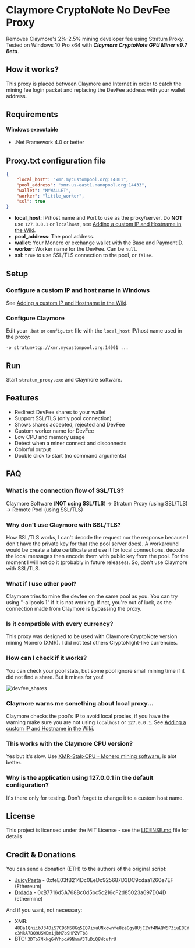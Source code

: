 # Claymore CryptoNote No DevFee Proxy
Removes Claymore's 2%-2.5% mining developer fee using Stratum Proxy. Tested on Windows 10 Pro x64 with **_Claymore CryptoNote GPU Miner v9.7 Beta_**.

## How it works?
This proxy is placed between Claymore and Internet in order to catch the mining fee login packet and replacing the DevFee address with your wallet address.

## Requirements
#### Windows executable
* .Net Framework 4.0 or better

## Proxy.txt configuration file
```json
{
    "local_host": "xmr.mycustompool.org:14001",
    "pool_address": "xmr-us-east1.nanopool.org:14433",
    "wallet": "MYWALLET",
    "worker": "little_worker",
    "ssl": true
}
```
- **local_host**: IP/host name and Port to use as the proxy/server. Do **NOT** use ```127.0.0.1``` or ```localhost```, see [Adding a custom IP and Hostname in the Wiki](https://github.com/NanMetal/Claymore-CryptoNote-Proxy/wiki/Add-a-custom-IP-and-host-name).
- **pool_address**: The pool address.
- **wallet**: Your Monero or exchange wallet with the Base and PaymentID.
- **worker**: Worker name for the DevFee. Can be ```null```.
- **ssl**: ```true``` to use SSL/TLS connection to the pool, or ```false```.

## Setup
### Configure a custom IP and host name in Windows
See [Adding a custom IP and Hostname in the Wiki](https://github.com/NanMetal/Claymore-CryptoNote-Proxy/wiki/Add-a-custom-IP-and-host-name).

### Configure Claymore
Edit your ```.bat``` or ```config.txt``` file with the ```local_host``` IP/host name used in the proxy:
```batch
-o stratum+tcp://xmr.mycustompool.org:14001 ...
```

## Run
Start ```stratum_proxy.exe``` and Claymore software.

## Features
* Redirect DevFee shares to your wallet
* Support SSL/TLS (only pool connection)
* Shows shares accepted, rejected and DevFee
* Custom worker name for DevFee
* Low CPU and memory usage
* Detect when a miner connect and disconnects
* Colorful output
* Double click to start (no command arguments)

## FAQ

### What is the connection flow of SSL/TLS?
Claymore Software (**NOT using SSL/TLS**) → Stratum Proxy (using SSL/TLS) → Remote Pool (using SSL/TLS)

### Why don't use Claymore with SSL/TLS?
How SSL/TLS works, I can't decode the request nor the response because I don't have the private key for that (the pool server does). A workaround would be create a fake certificate and use it for local connections, decode the local messages then encode them with public key from the pool. For the moment I will not do it (probably in future releases). So, don't use Claymore with SSL/TLS.

### What if I use other pool?
Claymore tries to mine the devfee on the same pool as you. You can try using  "-allpools 1" if it is not working. If not, you're out of luck, as the connection made from Claymore is bypassing the proxy.

### Is it compatible with every currency?
This proxy was designed to be used with Claymore CryptoNote version mining Monero (XMR). I did not test others CryptoNight-like currencies.

### How can I check if it works?
You can check your pool stats, but some pool ignore small mining time if it did not find a share. But it mines for you!

![devfee_shares](https://user-images.githubusercontent.com/6496385/29857323-86394312-8d2e-11e7-9ffa-83ad8399b747.png)

### Claymore warns me something about local proxy...
Claymore checks the pool's IP to avoid local proxies, if you have the warning make sure you are not using ```localhost``` or ```127.0.0.1```.  See [Adding a custom IP and Hostname in the Wiki](https://github.com/NanMetal/Claymore-CryptoNote-Proxy/wiki/Add-a-custom-IP-and-host-name).

### This works with the Claymore CPU version?
Yes but it's slow. Use [XMR-Stak-CPU - Monero mining software](https://github.com/fireice-uk/xmr-stak-cpu), is alot better.

### Why is the application using 127.0.0.1 in the default configuration?
It's there only for testing. Don't forget to change it to a custom host name.

## License
This project is licensed under the MIT License - see the [LICENSE.md](LICENSE.md) file for details

## Credit & Donations
You can send a donation (ETH) to the authors of the original script:
- [JuicyPasta](https://github.com/JuicyPasta) - 0xfeE03fB214Dc0EeDc925687D3DC9cdaa1260e7EF (Ethereum)
- [Drdada](https://github.com/drdada) - 0xB7716d5A768Bc0d5bc5c216cF2d85023a697D04D (ethermine)

And if you want, not necessary:
- XMR: 
```48Ba1QniibJ34Di57C96M58Gq5EQ7ixuUNxcwnfe8zeCgy8UjCZWf4NAQW5P3iuE8EYc3MkA7DQ9USWDmijbN7b9HPZVTb8```
- BTC: ```3DTo7Nkkg64YhpdA9NnmV3TuDiQ8WcufrU```

